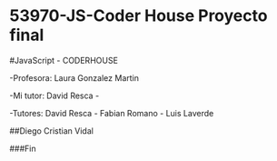 # 53970-JS-Coder House Proyecto final

#JavaScript - CODERHOUSE

-Profesora: Laura Gonzalez Martin

-Mi tutor: David Resca -

-Tutores:  David Resca - Fabian Romano - Luis Laverde

##Diego Cristian Vidal

###Fin
